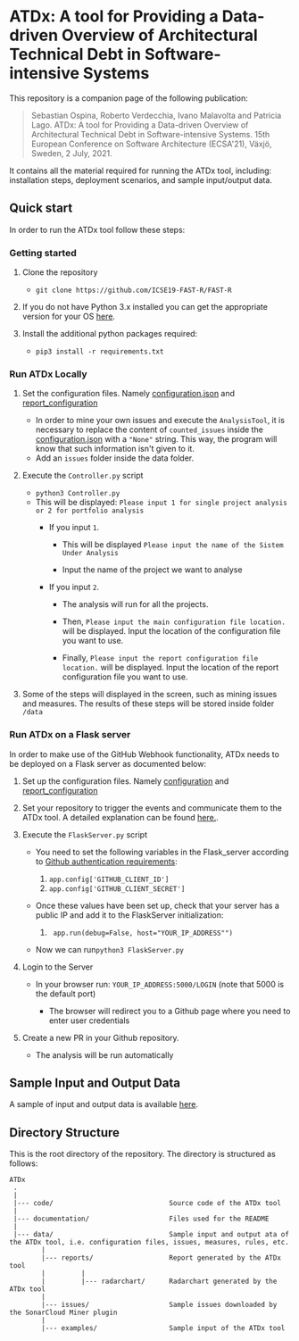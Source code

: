 # ATDx: A tool for Providing a Data-driven Overview of Architectural Technical Debt in Software-intensive Systems


This repository is a companion page of the following publication:

> Sebastian Ospina, Roberto Verdecchia, Ivano Malavolta and Patricia Lago. ATDx: A tool for Providing a Data-driven Overview of Architectural Technical Debt in Software-intensive Systems. 15th European Conference on Software Architecture (ECSA'21), Växjö, Sweden, 2 July, 2021.

It contains all the material required for running the ATDx tool, including: installation steps, deployment scenarios, and sample input/output data. 

Quick start
---------------
In order to run the ATDx tool follow these steps:

### Getting started

1. Clone the repository 
   - `git clone https://github.com/ICSE19-FAST-R/FAST-R`
 
2. If you do not have Python 3.x installed you can get the appropriate version for your OS [here](https://www.python.org/downloads/).

3. Install the additional python packages required:
   - `pip3 install -r requirements.txt`

### Run ATDx Locally

1. Set the configuration files. Namely [configuration.json](/data/configuration.json) and [report_configuration](/data/report_config.json)
    - In order to mine your own issues and execute the `AnalysisTool`, it is necessary to replace the content of `counted_issues` inside the [configuration.json](/data/configuration.json) with a `"None"` string. This way, the program will know that such information isn't given to it.
    - Add an `issues` folder inside the data folder.
   
2. Execute the `Controller.py` script 
   - `python3 Controller.py`
   - This will be displayed: `Please input 1 for single project analysis or 2 for portfolio analysis`
       - If you input `1`.
         - This will be displayed `Please input the name of the Sistem Under Analysis`
           
         - Input the name of the project we want to analyse
        
       - If you input `2`.
            - The analysis will run for all the projects. 

         - Then, `Please input the main configuration file location.` will be displayed. Input the location of the configuration file you want to use.
         - Finally, `Please input the report configuration file location.` will be displayed. Input the location of the report configuration file you want to use.

3. Some of the steps will displayed in the screen, such as mining issues and measures. The results of these steps will be stored inside folder `/data`

### Run ATDx on a Flask server
In order to make use of the GitHub Webhook functionality, ATDx needs to be deployed on a Flask server as documented below:

1. Set up the configuration files. Namely [configuration](/data/configuration.json) and [report_configuration](/data/report_config.json)

2. Set your repository to trigger the events and communicate them to the ATDx tool. A detailed explanation can be found [here.](https://docs.github.com/en/enterprise-server@3.0/developers/webhooks-and-events/webhooks/about-webhooks).

3. Execute the `FlaskServer.py` script 
   - You need to set the following variables in the Flask_server according to [Github authentication requirements](https://docs.github.com/en/rest/guides/basics-of-authentication):
       1. ```app.config['GITHUB_CLIENT_ID']```
       2. ```app.config['GITHUB_CLIENT_SECRET']```
      
   - Once these values have been set up, check that your server has a public IP and add it to the FlaskServer initialization:
      1. ``` app.run(debug=False, host="YOUR_IP_ADDRESS"")```
      
   - Now we can run`python3 FlaskServer.py`

4. Login to the Server
   - In your browser run: ```YOUR_IP_ADDRESS:5000/LOGIN``` (note that 5000 is the default port)
     
      - The browser will redirect you to a Github page where you need to enter user credentials

5. Create a new PR in your Github repository.
    - The analysis will be run automatically

Sample Input and Output Data
---------------
A sample of input and output data is available [here](data/README.md).

Directory Structure
---------------
This is the root directory of the repository. The directory is structured as follows:

    ATDx
     .
     |
     |--- code/                             Source code of the ATDx tool
     |
     |--- documentation/                    Files used for the README
     |
     |--- data/                             Sample input and output ata of the ATDx tool, i.e. configuration files, issues, measures, rules, etc.
            |
            |--- reports/                   Report generated by the ATDx tool
            |         |
            |         |--- radarchart/      Radarchart generated by the ATDx tool
            |
            |--- issues/                    Sample issues downloaded by the SonarCloud Miner plugin
            |
            |--- examples/                  Sample input of the ATDx tool
  

